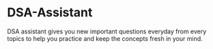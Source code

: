 # DSA-Assistant
DSA assistant gives you new important questions everyday from every topics to help you practice and keep the concepts fresh in your mind.
